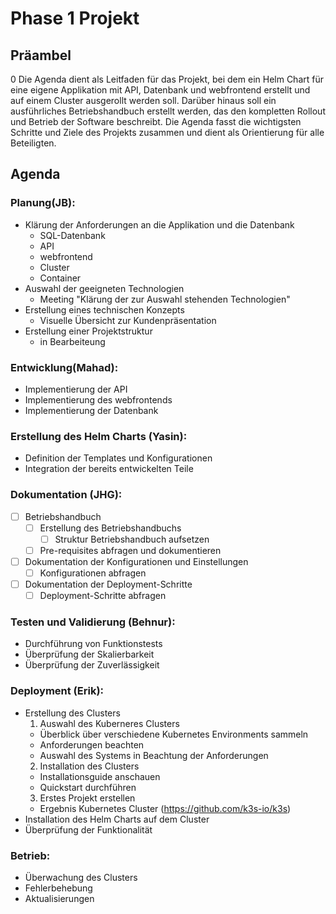 # Phase 1 Projekt

## Präambel
0
Die Agenda dient als Leitfaden für das Projekt, bei dem ein Helm Chart für eine eigene Applikation mit API, Datenbank und webfrontend erstellt und auf einem Cluster ausgerollt werden soll. Darüber hinaus soll ein ausführliches Betriebshandbuch erstellt werden, das den kompletten Rollout und Betrieb der Software beschreibt. Die Agenda fasst die wichtigsten Schritte und Ziele des Projekts zusammen und dient als Orientierung für alle Beteiligten.

## Agenda

### Planung(JB):
- Klärung der Anforderungen an die Applikation und die Datenbank
  - SQL-Datenbank
  - API
  - webfrontend
  - Cluster
  - Container
- Auswahl der geeigneten Technologien
  - Meeting "Klärung der zur Auswahl stehenden Technologien"
- Erstellung eines technischen Konzepts
  - Visuelle Übersicht zur Kundenpräsentation
- Erstellung einer Projektstruktur
  - in Bearbeiteung
### Entwicklung(Mahad):
- Implementierung der API
- Implementierung des webfrontends
- Implementierung der Datenbank
### Erstellung des Helm Charts (Yasin):
- Definition der Templates und Konfigurationen
- Integration der bereits entwickelten Teile
### Dokumentation (JHG):
- [ ] Betriebshandbuch
  - [ ] Erstellung des Betriebshandbuchs
    - [ ] Struktur Betriebshandbuch aufsetzen
  - [ ] Pre-requisites abfragen und dokumentieren
- [ ] Dokumentation der Konfigurationen und Einstellungen
  - [ ] Konfigurationen abfragen
- [ ] Dokumentation der Deployment-Schritte
  - [ ] Deployment-Schritte abfragen
### Testen und Validierung (Behnur):
- Durchführung von Funktionstests
- Überprüfung der Skalierbarkeit
- Überprüfung der Zuverlässigkeit
### Deployment (Erik):
- Erstellung des Clusters
  1. Auswahl des Kuberneres Clusters
    - Überblick über verschiedene Kubernetes Environments sammeln
    - Anforderungen beachten
    - Auswahl des Systems in Beachtung der Anforderungen 
  2. Installation des Clusters 
    - Installationsguide anschauen 
    - Quickstart durchführen 
  3. Erstes Projekt erstellen
  - Ergebnis Kubernetes Cluster (https://github.com/k3s-io/k3s) 
- Installation des Helm Charts auf dem Cluster
- Überprüfung der Funktionalität
### Betrieb:
- Überwachung des Clusters
- Fehlerbehebung
- Aktualisierungen
